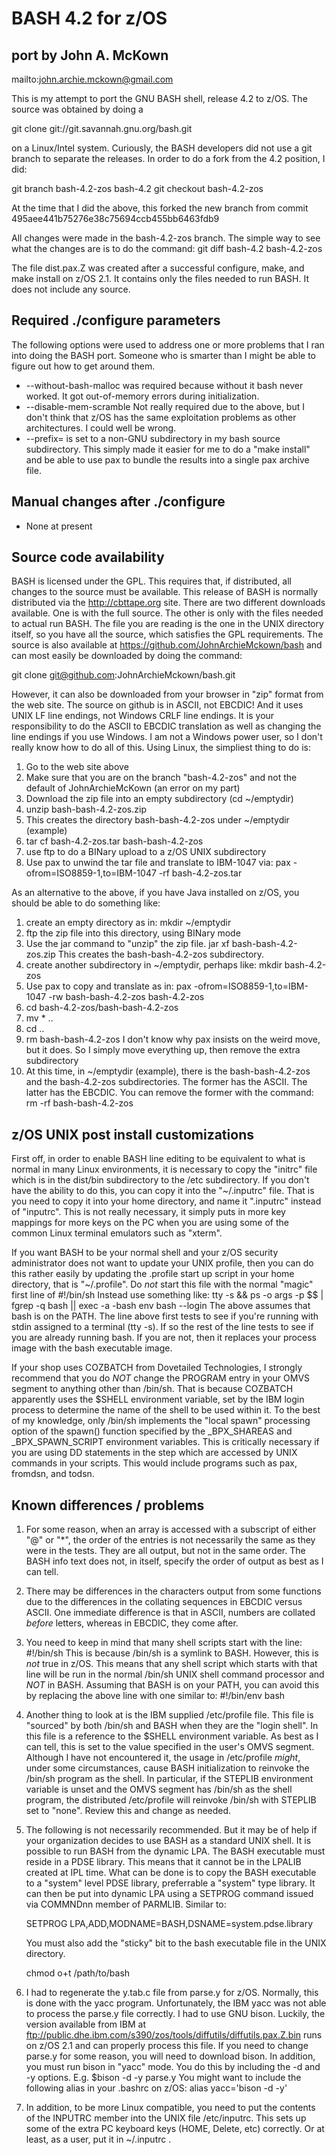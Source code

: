 BASH 4.2 for z/OS
=================
port by John A. McKown
----------------------
mailto:john.archie.mckown@gmail.com

This is my attempt to port the GNU BASH shell, release 4.2 to z/OS. The
source was obtained by doing a

git clone git://git.savannah.gnu.org/bash.git

on a Linux/Intel system. Curiously, the BASH developers did not use a
git branch to separate the releases.  In order to do a fork from the 4.2
position, I did:

git branch bash-4.2-zos bash-4.2
git checkout bash-4.2-zos

At the time that I did the above, this forked the new branch from commit
495aee441b75276e38c75694ccb455bb6463fdb9

All changes were made in the bash-4.2-zos branch. The simple way to see
what the changes are is to do the command:
git diff bash-4.2 bash-4.2-zos

The file dist.pax.Z was created after a successful configure, make, and
make install on z/OS 2.1. It contains only the files needed to run BASH.
It does not include any source.

Required ./configure parameters
-------------------------------
The following options were used to address one or more problems that I
ran into doing the BASH port. Someone who is smarter than I might be
able to figure out how to get around them.
* --without-bash-malloc was required because without it bash never
  worked. It got out-of-memory errors during initialization.
* --disable-mem-scramble Not really required due to the above, but I
  don't think that z/OS has the same exploitation problems as other
  architectures. I could well be wrong.
* --prefix= is set to a non-GNU subdirectory in my bash source
  subdirectory. This simply made it easier for me to do a "make install"
  and be able to use pax to bundle the results into a single pax archive
  file.

Manual changes after ./configure
--------------------------------
* None at present

Source code availability
------------------------
BASH is licensed under the GPL. This requires that, if distributed, all changes
to the source must be available.  This release of BASH is normally distributed
via the http://cbttape.org site.  There are two different downloads available.
One is with the full source.  The other is only with the files needed to actual
run BASH.  The file you are reading is the one in the UNIX directory itself, so
you have all the source, which satisfies the GPL requirements.  The source is
also available at https://github.com/JohnArchieMckown/bash and can most easily
be downloaded by doing the command:

git clone git@github.com:JohnArchieMckown/bash.git

However, it can also be downloaded from your browser in "zip" format
from the web site. The source on github is in ASCII, not EBCDIC! And it
uses UNIX LF line endings, not Windows CRLF line endings.  It is your
responsibility to do the ASCII to EBCDIC translation as well as changing
the line endings if you use Windows. I am not a Windows power user, so I
don't really know how to do all of this. Using Linux, the simpliest
thing to do is:

1. Go to the web site above
2. Make sure that you are on the branch "bash-4.2-zos" and
   not the default of JohnArchieMcKown (an error on my part)
3. Download the zip file into an empty subdirectory (cd ~/emptydir)
4. unzip bash-bash-4.2-zos.zip
5. This creates the directory bash-bash-4.2-zos under ~/emptydir (example)
6. tar cf bash-4.2-zos.tar bash-bash-4.2-zos
7. use ftp to do a BINary upload to a z/OS UNIX subdirectory
8. Use pax to unwind the tar file and translate to IBM-1047 via:
   pax -ofrom=ISO8859-1,to=IBM-1047 -rf bash-4.2-zos.tar

As an alternative to the above, if you have Java installed on z/OS, you
should be able to do something like:
1. create an empty directory as in: mkdir ~/emptydir
2. ftp the zip file into this directory, using BINary mode
3. Use the jar command to "unzip" the zip file.
   jar xf bash-bash-4.2-zos.zip
   This creates the bash-bash-4.2-zos subdirectory.
4. create another subdirectory in ~/emptydir, perhaps like:
   mkdir bash-4.2-zos
5. Use pax to copy and translate as in:
   pax -ofrom=ISO8859-1,to=IBM-1047 -rw bash-bash-4.2-zos bash-4.2-zos
6. cd bash-4.2-zos/bash-bash-4.2-zos
7. mv * ..
8. cd ..
9. rm bash-bash-4.2-zos
   I don't know why pax insists on the weird move, but it does. So I simply
   move everything up, then remove the extra subdirectory
10. At this time, in ~/emptydir (example), there is the bash-bash-4.2-zos and
    the bash-4.2-zos subdirectories. The former has the ASCII. The latter has
    the EBCDIC. You can remove the former with the command:
    rm -rf bash-bash-4.2-zos

z/OS UNIX post install customizations
-------------------------------------

First off, in order to enable BASH line editing to be equivalent to what is
normal in many Linux environments, it is necessary to copy the "initrc" file
which is in the dist/bin subdirectory to the /etc subdirectory. If you don't
have the ability to do this, you can copy it into the "~/.inputrc" file. That is
you need to copy it into your home directory, and name it ".inputrc" instead of
"inputrc".  This is not really necessary, it simply puts in more key mappings
for more keys on the PC when you are using some of the common Linux terminal
emulators such as "xterm".

If you want BASH to be your normal shell and your z/OS security administrator
does not want to update your UNIX profile, then you can do this rather easily by
updating the .profile start up script in your home directory, that is
"~/.profile". Do _not_ start this file with the normal "magic" first line of
#!/bin/sh
Instead use something like:
tty -s && ps -o args -p $$ | fgrep -q bash || exec -a -bash env bash --login
The above assumes that bash is on the PATH. The line above first tests to see
if you're running with stdin assigned to a terminal (tty -s). If so the rest
of the line tests to see if you are already running bash. If you are not, then
it replaces your process image with the bash executable image.

If your shop uses COZBATCH from Dovetailed Technologies, I strongly recommend
that you do _NOT_ change the PROGRAM entry in your OMVS segment to anything
other than /bin/sh. That is because COZBATCH apparently uses the $SHELL
environment variable, set by the IBM login process to determine the name of
the shell to be used within it. To the best of my knowledge, only /bin/sh
implements the "local spawn" processing option of the spawn() function
specified by the _BPX_SHAREAS and _BPX_SPAWN_SCRIPT environment variables.
This is critically necessary if you are using DD statements in the step
which are accessed by UNIX commands in your scripts. This would include
programs such as pax, fromdsn, and todsn.


Known differences / problems
----------------------------
1. For some reason, when an array is accessed with a subscript of either
   "@" or "*", the order of the entries is not necessarily the same as
   they were in the tests. They are all output, but not in the same
   order. The BASH info text does not, in itself, specify the order of
   output as best as I can tell.

2. There may be differences in the characters output from some functions
   due to the differences in the collating sequences in EBCDIC versus
   ASCII. One immediate difference is that in ASCII, numbers are
   collated _before_ letters, whereas in EBCDIC, they come after.

3. You need to keep in mind that many shell scripts start with the line:
   #!/bin/sh
   This is because /bin/sh is a symlink to BASH. However, this is _not_
   true in z/OS. This means that any shell script which starts with that
   line will be run in the normal /bin/sh UNIX shell command processor
   and _NOT_ in BASH. Assuming that BASH is on your PATH, you can avoid
   this by replacing the above line with one similar to:
   #!/bin/env bash

4. Another thing to look at is the IBM supplied /etc/profile file. This
   file is "sourced" by both /bin/sh and BASH when they are the "login
   shell". In this file is a reference to the $SHELL environment
   variable.  As best as I can tell, this is set to the value specified
   in the user's OMVS segment. Although I have not encountered it, the
   usage in /etc/profile _might_, under some circumstances, cause BASH
   initialization to reinvoke the /bin/sh program as the shell. In
   particular, if the STEPLIB environment variable is unset and the OMVS
   segment has /bin/sh as the shell program, the distributed
   /etc/profile will reinvoke /bin/sh with STEPLIB set to "none". Review
   this and change as needed.

5. The following is not necessarily recommended. But it may be of help
   if your organization decides to use BASH as a standard UNIX shell.
   It is possible to run BASH from the dynamic LPA. The BASH executable
   must reside in a PDSE library. This means that it cannot be in the
   LPALIB created at IPL time. What can be done is to copy the BASH
   executable to a "system" level PDSE library, preferrable a "system"
   type library. It can then be put into dynamic LPA using a SETPROG
   command issued via COMMNDnn member of PARMLIB. Similar to:

   SETPROG LPA,ADD,MODNAME=BASH,DSNAME=system.pdse.library

   You must also add the "sticky" bit to the bash executable file in the
   UNIX directory.

   chmod o+t /path/to/bash

6. I had to regenerate the y.tab.c file from parse.y for z/OS.
   Normally, this is done with the yacc program. Unfortunately, the IBM
   yacc was not able to process the parse.y file correctly. I had to use
   GNU bison. Luckily, the version available from IBM at
   ftp://public.dhe.ibm.com/s390/zos/tools/diffutils/diffutils.pax.Z.bin
   runs on z/OS 2.1 and can properly process this file. If you need to
   change parse.y for some reason, you will need to download bison.  In
   addition, you must run bison in "yacc" mode. You do this by including
   the -d and -y options.  E.g.  $bison -d -y parse.y You might want to
   include the following alias in your .bashrc on z/OS:
   alias yacc='bison -d -y'

7. In addition, to be more Linux compatible, you need to put the
   contents of the INPUTRC member into the UNIX file /etc/inputrc. This
   sets up some of the extra PC keyboard keys (HOME, Delete, etc)
   correctly. Or at least, as a user, put it in ~/.inputrc .

